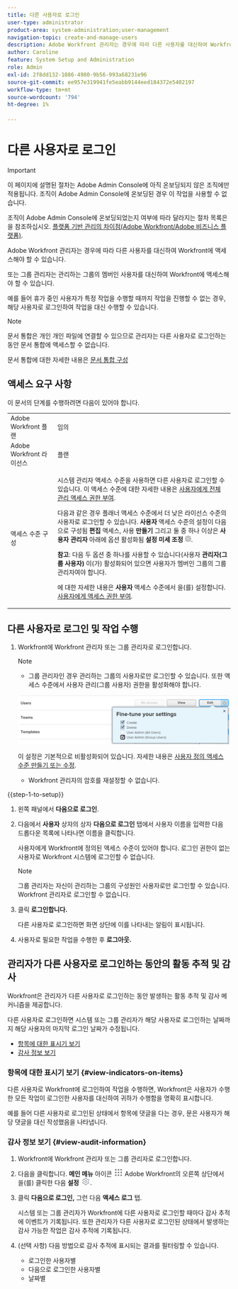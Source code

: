 ```yaml
---
title: 다른 사용자로 로그인
user-type: administrator
product-area: system-administration;user-management
navigation-topic: create-and-manage-users
description: Adobe Workfront 관리자는 경우에 따라 다른 사용자를 대신하여 Workfront에 액세스해야 할 수 있습니다.
author: Caroline
feature: System Setup and Administration
role: Admin
exl-id: 2f8dd132-1086-4980-9b56-993a68231e96
source-git-commit: ee957e319941fe5eabb9144eed184372e5402197
workflow-type: tm+mt
source-wordcount: '794'
ht-degree: 1%

---
```


# 다른 사용자로 로그인


<!--<span class="preview">The highlighted information on this page refers to functionality not yet generally available. It is available for all users only in the Preview environment.</span> -->

<!--
**DON'T DELETE, DRAFT OR HIDE THIS ARTICLE. IT IS LINKED TO THE PRODUCT, THROUGH THE CONTEXT SENSITIVE HELP LINKS. Also linked to other articles: Creating and Managing Groups, etc.</p>
-->

>[!IMPORTANT]
>
>이 페이지에 설명된 절차는 Adobe Admin Console에 아직 온보딩되지 않은 조직에만 적용됩니다. 조직이 Adobe Admin Console에 온보딩된 경우 이 작업을 사용할 수 없습니다.
>
>조직이 Adobe Admin Console에 온보딩되었는지 여부에 따라 달라지는 절차 목록은 을 참조하십시오. [플랫폼 기반 관리의 차이점(Adobe Workfront/Adobe 비즈니스 플랫폼)](../../../administration-and-setup/get-started-wf-administration/actions-in-admin-console.md).

Adobe Workfront 관리자는 경우에 따라 다른 사용자를 대신하여 Workfront에 액세스해야 할 수 있습니다.

또는 그룹 관리자는 관리하는 그룹의 멤버인 사용자를 대신하여 Workfront에 액세스해야 할 수 있습니다.

예를 들어 휴가 중인 사용자가 특정 작업을 수행할 때까지 작업을 진행할 수 없는 경우, 해당 사용자로 로그인하여 작업을 대신 수행할 수 있습니다.

<!--
<note type="note">
Some users, such as executives, need to be able to control which administrators can log in to their accounts, and for how long. Working with your organization, Workfront configures settings that allow this control for these users. When a Workfront administrator or group administrator (associated with one of the user's groups) tries to log in as one of these users, an on-screen message prompts the administrator to contact the user for access. From the user profile area, the user can then grant access to the administrator and specify an expiration time for it. For more information on how the user does this, see
<a href="../../../workfront-basics/manage-your-account-and-profile/configuring-your-user-profile/configure-my-settings.md#access" class="MCXref xref">Access</a> in
<a href="../../../workfront-basics/manage-your-account-and-profile/configuring-your-user-profile/configure-my-settings.md" class="MCXref xref">Configure My Settings</a>.
<span class="PinkDraftNote">[Add a note about this being only for the Enterprise package if they decide to do it that way]</span>
</note>
-->

>[!NOTE]
>
>문서 통합은 개인 개인 파일에 연결할 수 있으므로 관리자는 다른 사용자로 로그인하는 동안 문서 통합에 액세스할 수 없습니다.
>
>문서 통합에 대한 자세한 내용은 [문서 통합 구성](../../../administration-and-setup/configure-integrations/configure-document-integrations.md)

## 액세스 요구 사항

이 문서의 단계를 수행하려면 다음이 있어야 합니다.

<table style="table-layout:auto"> 
 <col> 
 <col> 
 <tbody> 
  <tr> 
   <td role="rowheader">Adobe Workfront 플랜</td> 
   <td>임의</td> 
  </tr> 
  <tr> 
   <td role="rowheader">Adobe Workfront 라이선스</td> 
   <td>플랜</td> 
  </tr> 
  <tr> 
   <td role="rowheader">액세스 수준 구성</td> 
   <td> <p>시스템 관리자 액세스 수준을 사용하면 다른 사용자로 로그인할 수 있습니다. 이 액세스 수준에 대한 자세한 내용은 <a href="../../../administration-and-setup/add-users/configure-and-grant-access/grant-a-user-full-administrative-access.md" class="MCXref xref">사용자에게 전체 관리 액세스 권한 부여</a>. </p> <p>다음과 같은 경우 플래너 액세스 수준에서 더 낮은 라이선스 수준의 사용자로 로그인할 수 있습니다. <b>사용자</b> 액세스 수준의 설정이 다음으로 구성됨 <b>편집</b> 액세스, 사용 <b>만들기</b> 그리고 둘 중 하나 이상은 <b>사용자 관리자</b> 아래에 옵션 활성화됨 <b>설정 미세 조정</b> <img src="assets/gear-icon-in-access-levels.png">. </p> 
   <p><b>참고</b>: 다음 두 옵션 중 하나를 사용할 수 있습니다(사용자 <b>관리자(그룹 사용자)</b> 이(가) 활성화되어 있으면 사용자가 멤버인 그룹의 그룹 관리자여야 합니다.</p> 
   <p>에 대한 자세한 내용은 <b>사용자</b> 액세스 수준에서 을(를) 설정합니다. <a href="../../../administration-and-setup/add-users/configure-and-grant-access/grant-access-other-users.md" class="MCXref xref">사용자에게 액세스 권한 부여</a>.</p> </td> 
  </tr> 
 </tbody> 
</table>

## 다른 사용자로 로그인 및 작업 수행

1. Workfront에 Workfront 관리자 또는 그룹 관리자로 로그인합니다.

   >[!NOTE]
   >
   >* 그룹 관리자인 경우 관리하는 그룹의 사용자로만 로그인할 수 있습니다. 또한 액세스 수준에서 사용자 관리(그룹 사용자) 권한을 활성화해야 합니다.
   >   
   >  ![](assets/group-admin-user.png)
   >   
   >  이 설정은 기본적으로 비활성화되어 있습니다. 자세한 내용은 [사용자 정의 액세스 수준 만들기 또는 수정](../../../administration-and-setup/add-users/configure-and-grant-access/create-modify-access-levels.md).
   >   
   >* Workfront 관리자의 암호를 재설정할 수 없습니다.

{{step-1-to-setup}}

1. 왼쪽 패널에서 **다음으로 로그인**.

1. 다음에서 **사용자** 상자의 상자 **다음으로 로그인** 탭에서 사용자 이름을 입력한 다음 드롭다운 목록에 나타나면 이름을 클릭합니다.

   사용자에게 Workfront에 정의된 액세스 수준이 있어야 합니다. 로그인 권한이 없는 사용자로 Workfront 시스템에 로그인할 수 없습니다.

   >[!NOTE]
   >
   >그룹 관리자는 자신이 관리하는 그룹의 구성원인 사용자로만 로그인할 수 있습니다. Workfront 관리자로 로그인할 수 없습니다.

1. 클릭 **로그인합니다.**

   <!--
   <p> Might come in a future story:</p>
   -->

   <!--
   <p data-mc-conditions="QuicksilverOrClassic.Draft mode">click an Access period and then click Request to ask the user for access to log as him or her for the specified period of time. Continue these steps after the user grants access. Specify somewhere here that this is only for the Enterprise package if they decide on that</p>
   -->

   <!--
   <p data-mc-conditions="QuicksilverOrClassic.Draft mode">Or </p>
   -->

   <!--
   <p data-mc-conditions="QuicksilverOrClassic.Draft mode">If a prompt appears indicating that the user has restricted access to their account, contact the user to request access.</p>
   -->

   <!--
   <p data-mc-conditions="QuicksilverOrClassic.Draft mode">The user can then can grant you "Log in as" access in their user profile. They can also specify an expiration date and time for the access period. </p>
   -->

   <!--
   This triggers an email to let you know that you have access to log in as the user, depending on how your event notifications are enabled. For more information, see <a href="../../../workfront-basics/using-notifications/event-notifications.md" class="MCXref xref">Event notifications</a>.
   </div>
   -->

   다른 사용자로 로그인하면 화면 상단에 이를 나타내는 알림이 표시됩니다.

1. 사용자로 필요한 작업을 수행한 후 **로그아웃.**

## 관리자가 다른 사용자로 로그인하는 동안의 활동 추적 및 감사

Workfront은 관리자가 다른 사용자로 로그인하는 동안 발생하는 활동 추적 및 감사 메커니즘을 제공합니다.

다른 사용자로 로그인하면 시스템 또는 그룹 관리자가 해당 사용자로 로그인하는 날짜까지 해당 사용자의 마지막 로그인 날짜가 수정됩니다.

* [항목에 대한 표시기 보기](#view-indicators-on-items)
* [감사 정보 보기](#view-audit-information)

### 항목에 대한 표시기 보기 {#view-indicators-on-items}

다른 사용자로 Workfront에 로그인하여 작업을 수행하면, Workfront은 사용자가 수행한 모든 작업이 로그인한 사용자를 대신하여 귀하가 수행함을 명확히 표시합니다.

예를 들어 다른 사용자로 로그인된 상태에서 항목에 댓글을 다는 경우, 문은 사용자가 해당 댓글을 대신 작성했음을 나타냅니다.

### 감사 정보 보기 {#view-audit-information}

1. Workfront에 Workfront 관리자 또는 그룹 관리자로 로그인합니다.
1. 다음을 클릭합니다. **메인 메뉴** 아이콘 ![](assets/main-menu-icon.png) Adobe Workfront의 오른쪽 상단에서 을(를) 클릭한 다음 **설정** ![](assets/gear-icon-settings.png).

1. 클릭 **다음으로 로그인,** 그런 다음 **액세스 로그** 탭.

   시스템 또는 그룹 관리자가 Workfront에 다른 사용자로 로그인할 때마다 감사 추적에 이벤트가 기록됩니다. 또한 관리자가 다른 사용자로 로그인된 상태에서 발생하는 감사 가능한 작업은 감사 추적에 기록됩니다.

1. (선택 사항) 다음 방법으로 감사 추적에 표시되는 결과를 필터링할 수 있습니다.

   * 로그인한 사용자별
   * 다음으로 로그인한 사용자별
   * 날짜별
